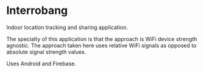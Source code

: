 # Interrobang

Indoor location tracking and sharing application.

The specialty of this application is that the approach is WiFi device strength agnostic. The approach taken here uses relative WiFi signals as opposed to absolute signal strength values.

Uses Android and Firebase.

